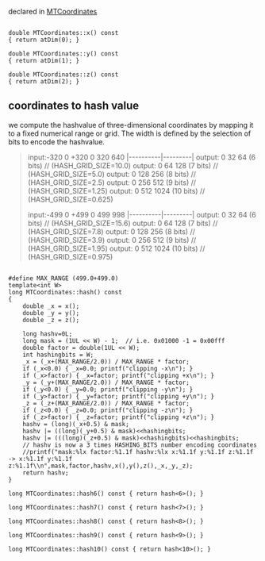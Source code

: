 
declared in [MTCoordinates](MTCoordinates.hpp.md)

~~~ { .cpp }

double MTCoordinates::x() const
{ return atDim(0); }

double MTCoordinates::y() const
{ return atDim(1); }

double MTCoordinates::z() const
{ return atDim(2); }

~~~

## coordinates to hash value

we compute the hashvalue of three-dimensional coordinates
by mapping it to a fixed numerical range or grid. The width
is defined by the selection of bits to encode the hashvalue.

> input:-320          0       +320
>          0         320       640
>          |----------|---------|
> output:  0          32        64 (6 bits) // (HASH_GRID_SIZE=10.0)
> output:  0          64       128 (7 bits) // (HASH_GRID_SIZE=5.0)
> output:  0         128       256 (8 bits) // (HASH_GRID_SIZE=2.5)
> output:  0         256       512 (9 bits) // (HASH_GRID_SIZE=1.25)
> output:  0         512      1024 (10 bits) // (HASH_GRID_SIZE=0.625)
>
> input:-499          0       +499
>          0         499       998
>          |----------|---------|
> output:  0          32        64 (6 bits) // (HASH_GRID_SIZE=15.6)
> output:  0          64       128 (7 bits) // (HASH_GRID_SIZE=7.8)
> output:  0         128       256 (8 bits) // (HASH_GRID_SIZE=3.9)
> output:  0         256       512 (9 bits) // (HASH_GRID_SIZE=1.95)
> output:  0         512      1024 (10 bits) // (HASH_GRID_SIZE=0.975)

~~~ { .cpp }

#define MAX_RANGE (499.0+499.0)
template<int W>
long MTCoordinates::hash() const
{
    double _x = x();
    double _y = y();
    double _z = z();

    long hashv=0L;
    long mask = (1UL << W) - 1;  // i.e. 0x01000 -1 = 0x00fff
    double factor = double(1UL << W);
    int hashingbits = W;
    _x = (_x+(MAX_RANGE/2.0)) / MAX_RANGE * factor;
    if (_x<0.0) { _x=0.0; printf("clipping -x\n"); }
    if (_x>factor) { _x=factor; printf("clipping +x\n"); }
    _y = (_y+(MAX_RANGE/2.0)) / MAX_RANGE * factor;
    if (_y<0.0) { _y=0.0; printf("clipping -y\n"); }
    if (_y>factor) { _y=factor; printf("clipping +y\n"); }
    _z = (_z+(MAX_RANGE/2.0)) / MAX_RANGE * factor;
    if (_z<0.0) { _z=0.0; printf("clipping -z\n"); }
    if (_z>factor) { _z=factor; printf("clipping +z\n"); }
    hashv = (long)(_x+0.5) & mask;
    hashv |= ((long)(_y+0.5) & mask)<<hashingbits;
    hashv |= (((long)(_z+0.5) & mask)<<hashingbits)<<hashingbits;
    // hashv is now a 3 times HASHING_BITS number encoding coordinates
    //printf("mask:%lx factor:%1.1f hashv:%lx x:%1.1f y:%1.1f z:%1.1f -> x:%1.1f y:%1.1f z:%1.1f\\n",mask,factor,hashv,x(),y(),z(),_x,_y,_z);
    return hashv;
}

long MTCoordinates::hash6() const { return hash<6>(); }

long MTCoordinates::hash7() const { return hash<7>(); }

long MTCoordinates::hash8() const { return hash<8>(); }

long MTCoordinates::hash9() const { return hash<9>(); }

long MTCoordinates::hash10() const { return hash<10>(); }

~~~

